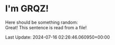 # I'm GRQZ!
Here should be something random:  
Great! This sentence is read from a file!


Last Update: 2024-07-16 02:26:46.060950+00:00
